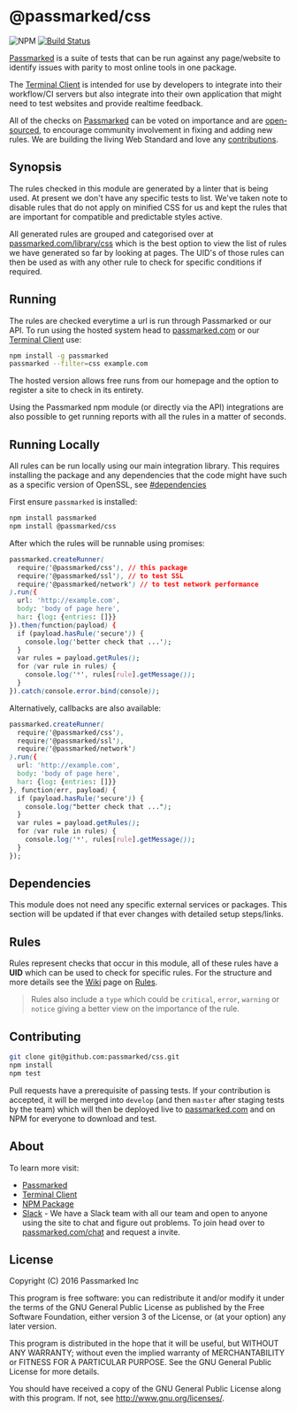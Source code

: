 # @passmarked/css

![NPM](https://img.shields.io/npm/dt/@passmarked/css.svg) [![Build Status](https://travis-ci.org/passmarked/css.svg)](https://travis-ci.org/passmarked/css)

[Passmarked](http://passmarked.com) is a suite of tests that can be run against any page/website to identify issues with parity to most online tools in one package.

The [Terminal Client](http://npmjs.org/package/passmarked) is intended for use by developers to integrate into their workflow/CI servers but also integrate into their own application that might need to test websites and provide realtime feedback.

All of the checks on [Passmarked](http://passmarked.com?source=github&repo=css) can be voted on importance and are [open-sourced](http://github.com/passmarked/suite), to encourage community involvement in fixing and adding new rules. We are building the living Web Standard and love any [contributions](#contributing).

## Synopsis

The rules checked in this module are generated by a linter that is being used. At present we don't have any specific tests to list. We've taken note to disable rules that do not apply on minified CSS for us and kept the rules that are important for compatible and predictable styles active.

All generated rules are grouped and categorised over at [passmarked.com/library/css](https://passmarked.com/library/css?source=github&repo=css) which is the best option to view the list of rules we have generated so far by looking at pages. The UID's of those rules can then be used as with any other rule to check for specific conditions if required.

## Running

The rules are checked everytime a url is run through Passmarked or our API. To run using the hosted system head to [passmarked.com](http://passmarked.com?source=github&repo=css) or our [Terminal Client](http://npmjs.org/package/passmarked) use:

```bash
npm install -g passmarked
passmarked --filter=css example.com
```

The hosted version allows free runs from our homepage and the option to register a site to check in its entirety.

Using the Passmarked npm module (or directly via the API) integrations are also possible to get running reports with all the rules in a matter of seconds.

## Running Locally

All rules can be run locally using our main integration library. This requires installing the package and any dependencies that the code might have such as a specific version of OpenSSL, see [#dependencies](#dependencies)

First ensure `passmarked` is installed:

```bash
npm install passmarked
npm install @passmarked/css
```

After which the rules will be runnable using promises:

```css
passmarked.createRunner(
  require('@passmarked/css'), // this package
  require('@passmarked/ssl'), // to test SSL
  require('@passmarked/network') // to test network performance
).run({
  url: 'http://example.com',
  body: 'body of page here',
  har: {log: {entries: []}}
}).then(function(payload) {
  if (payload.hasRule('secure')) {
    console.log('better check that ...');
  }
  var rules = payload.getRules();
  for (var rule in rules) {
    console.log('*', rules[rule].getMessage());
  }
}).catch(console.error.bind(console));
```

Alternatively, callbacks are also available:

```css
passmarked.createRunner(
  require('@passmarked/css'),
  require('@passmarked/ssl'),
  require('@passmarked/network')
).run({
  url: 'http://example.com',
  body: 'body of page here',
  har: {log: {entries: []}}
}, function(err, payload) {
  if (payload.hasRule('secure')) {
    console.log("better check that ...");
  }
  var rules = payload.getRules();
  for (var rule in rules) {
    console.log('*', rules[rule].getMessage());
  }
});
```

## Dependencies

This module does not need any specific external services or packages. This section will be updated if that ever changes with detailed setup steps/links.

## Rules

Rules represent checks that occur in this module, all of these rules have a **UID** which can be used to check for specific rules. For the structure and more details see the [Wiki](https://github.com/passmarked/passmarked/wiki) page on [Rules](https://github.com/passmarked/passmarked/wiki/Create).

> Rules also include a `type` which could be `critical`, `error`, `warning` or `notice` giving a better view on the importance of the rule.

## Contributing

```bash
git clone git@github.com:passmarked/css.git
npm install
npm test
```

Pull requests have a prerequisite of passing tests. If your contribution is accepted, it will be merged into `develop` (and then `master` after staging tests by the team) which will then be deployed live to [passmarked.com](http://passmarked.com?source=github&repo=css) and on NPM for everyone to download and test.

## About

To learn more visit:

* [Passmarked](http://passmarked.com?source=github&repo=css)
* [Terminal Client](https://www.npmjs.com/package/passmarked)
* [NPM Package](https://www.npmjs.com/package/@passmarked/css)
* [Slack](http://passmarked.com/chat?source=github&repo=css) - We have a Slack team with all our team and open to anyone using the site to chat and figure out problems. To join head over to [passmarked.com/chat](http://passmarked.com/chat?source=github&repo=css) and request a invite.

## License

Copyright (C) 2016 Passmarked Inc

This program is free software: you can redistribute it and/or modify
it under the terms of the GNU General Public License as published by
the Free Software Foundation, either version 3 of the License, or
(at your option) any later version.

This program is distributed in the hope that it will be useful,
but WITHOUT ANY WARRANTY; without even the implied warranty of
MERCHANTABILITY or FITNESS FOR A PARTICULAR PURPOSE.  See the
GNU General Public License for more details.

You should have received a copy of the GNU General Public License
along with this program.  If not, see <http://www.gnu.org/licenses/>.
